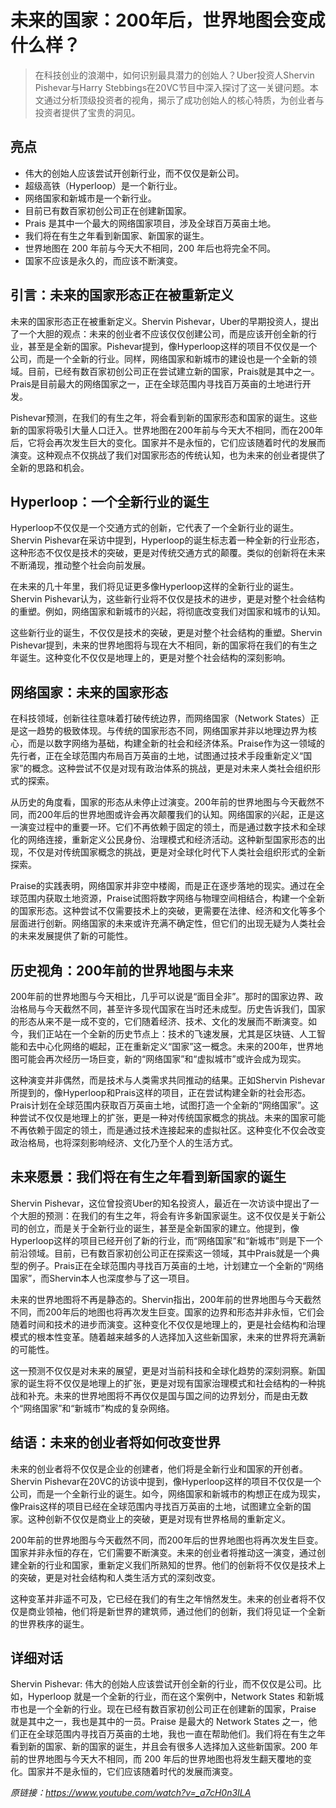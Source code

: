 # 未来的国家：200年后，世界地图会变成什么样？

>在科技创业的浪潮中，如何识别最具潜力的创始人？Uber投资人Shervin Pishevar与Harry Stebbings在20VC节目中深入探讨了这一关键问题。本文通过分析顶级投资者的视角，揭示了成功创始人的核心特质，为创业者与投资者提供了宝贵的洞见。

## 亮点
- 伟大的创始人应该尝试开创新行业，而不仅仅是新公司。  
- 超级高铁（Hyperloop）是一个新行业。  
- 网络国家和新城市是一个新行业。  
- 目前已有数百家初创公司正在创建新国家。  
- Prais 是其中一个最大的网络国家项目，涉及全球百万英亩土地。  
- 我们将在有生之年看到新国家、新国家的诞生。  
- 世界地图在 200 年前与今天大不相同，200 年后也将完全不同。  
- 国家不应该是永久的，而应该不断演变。

## 引言：未来的国家形态正在被重新定义
未来的国家形态正在被重新定义。Shervin Pishevar，Uber的早期投资人，提出了一个大胆的观点：未来的创业者不应该仅仅创建公司，而是应该开创全新的行业，甚至是全新的国家。Pishevar提到，像Hyperloop这样的项目不仅仅是一个公司，而是一个全新的行业。同样，网络国家和新城市的建设也是一个全新的领域。目前，已经有数百家初创公司正在尝试建立新的国家，Prais就是其中之一。Prais是目前最大的网络国家之一，正在全球范围内寻找百万英亩的土地进行开发。

Pishevar预测，在我们的有生之年，将会看到新的国家形态和国家的诞生。这些新的国家将吸引大量人口迁入。世界地图在200年前与今天大不相同，而在200年后，它将会再次发生巨大的变化。国家并不是永恒的，它们应该随着时代的发展而演变。这种观点不仅挑战了我们对国家形态的传统认知，也为未来的创业者提供了全新的思路和机会。
## Hyperloop：一个全新行业的诞生
Hyperloop不仅仅是一个交通方式的创新，它代表了一个全新行业的诞生。Shervin Pishevar在采访中提到，Hyperloop的诞生标志着一种全新的行业形态，这种形态不仅仅是技术的突破，更是对传统交通方式的颠覆。类似的创新将在未来不断涌现，推动整个社会向前发展。

在未来的几十年里，我们将见证更多像Hyperloop这样的全新行业的诞生。Shervin Pishevar认为，这些新行业将不仅仅是技术的进步，更是对整个社会结构的重塑。例如，网络国家和新城市的兴起，将彻底改变我们对国家和城市的认知。

这些新行业的诞生，不仅仅是技术的突破，更是对整个社会结构的重塑。Shervin Pishevar提到，未来的世界地图将与现在大不相同，新的国家将在我们的有生之年诞生。这种变化不仅仅是地理上的，更是对整个社会结构的深刻影响。
## 网络国家：未来的国家形态
在科技领域，创新往往意味着打破传统边界，而网络国家（Network States）正是这一趋势的极致体现。与传统的国家形态不同，网络国家并非以地理边界为核心，而是以数字网络为基础，构建全新的社会和经济体系。Praise作为这一领域的先行者，正在全球范围内布局百万英亩的土地，试图通过技术手段重新定义“国家”的概念。这种尝试不仅是对现有政治体系的挑战，更是对未来人类社会组织形式的探索。

从历史的角度看，国家的形态从未停止过演变。200年前的世界地图与今天截然不同，而200年后的世界地图或许会再次颠覆我们的认知。网络国家的兴起，正是这一演变过程中的重要一环。它们不再依赖于固定的领土，而是通过数字技术和全球化的网络连接，重新定义公民身份、治理模式和经济活动。这种新型国家形态的出现，不仅是对传统国家概念的挑战，更是对全球化时代下人类社会组织形式的全新探索。

Praise的实践表明，网络国家并非空中楼阁，而是正在逐步落地的现实。通过在全球范围内获取土地资源，Praise试图将数字网络与物理空间相结合，构建一个全新的国家形态。这种尝试不仅需要技术上的突破，更需要在法律、经济和文化等多个层面进行创新。网络国家的未来或许充满不确定性，但它们的出现无疑为人类社会的未来发展提供了新的可能性。
## 历史视角：200年前的世界地图与未来
200年前的世界地图与今天相比，几乎可以说是“面目全非”。那时的国家边界、政治格局与今天截然不同，甚至许多现代国家在当时还未成型。历史告诉我们，国家的形态从来不是一成不变的，它们随着经济、技术、文化的发展而不断演变。如今，我们正站在一个全新的历史节点上：技术的飞速发展，尤其是区块链、人工智能和去中心化网络的崛起，正在重新定义“国家”这一概念。未来的200年，世界地图可能会再次经历一场巨变，新的“网络国家”和“虚拟城市”或许会成为现实。

这种演变并非偶然，而是技术与人类需求共同推动的结果。正如Shervin Pishevar所提到的，像Hyperloop和Prais这样的项目，正在尝试构建全新的社会形态。Prais计划在全球范围内获取百万英亩土地，试图打造一个全新的“网络国家”。这种尝试不仅仅是地理上的扩张，更是一种对传统国家概念的挑战。未来的国家可能不再依赖于固定的领土，而是通过技术连接起来的虚拟社区。这种变化不仅会改变政治格局，也将深刻影响经济、文化乃至个人的生活方式。
## 未来愿景：我们将在有生之年看到新国家的诞生
Shervin Pishevar，这位曾投资Uber的知名投资人，最近在一次访谈中提出了一个大胆的预测：在我们的有生之年，将会有许多新国家诞生。这不仅仅是关于新公司的创立，而是关于全新行业的诞生，甚至是全新国家的建立。他提到，像Hyperloop这样的项目已经开创了新的行业，而“网络国家”和“新城市”则是下一个前沿领域。目前，已有数百家初创公司正在探索这一领域，其中Prais就是一个典型的例子。Prais正在全球范围内寻找百万英亩的土地，计划建立一个全新的“网络国家”，而Shervin本人也深度参与了这一项目。

未来的世界地图将不再是静态的。Shervin指出，200年前的世界地图与今天截然不同，而200年后的地图也将再次发生巨变。国家的边界和形态并非永恒，它们会随着时间和技术的进步而演变。这种变化不仅仅是地理上的，更是社会结构和治理模式的根本性变革。随着越来越多的人选择加入这些新国家，未来的世界将充满新的可能性。

这一预测不仅仅是对未来的展望，更是对当前科技和全球化趋势的深刻洞察。新国家的诞生将不仅仅是地理上的扩张，更是对现有国家治理模式和社会结构的一种挑战和补充。未来的世界地图将不再仅仅是国与国之间的边界划分，而是由无数个“网络国家”和“新城市”构成的复杂网络。
## 结语：未来的创业者将如何改变世界
未来的创业者将不仅仅是企业的创建者，他们将是全新行业和国家的开创者。Shervin Pishevar在20VC的访谈中提到，像Hyperloop这样的项目不仅仅是一个公司，而是一个全新行业的诞生。如今，网络国家和新城市的构想正在成为现实，像Prais这样的项目已经在全球范围内寻找百万英亩的土地，试图建立全新的国家。这种创新不仅仅是商业上的突破，更是对现有世界格局的重新定义。

200年前的世界地图与今天截然不同，而200年后的世界地图也将再次发生巨变。国家并非永恒的存在，它们需要不断演变。未来的创业者将推动这一演变，通过创建全新的行业和国家，重新定义我们所熟知的世界。他们的创新将不仅仅是技术上的突破，更是对社会结构和人类生活方式的深刻改变。

这种变革并非遥不可及，它已经在我们的有生之年悄然发生。未来的创业者将不仅仅是商业领袖，他们将是新世界的建筑师，通过他们的创新，我们将见证一个全新的世界秩序的诞生。


## 详细对话
Shervin Pishevar: 伟大的创始人应该尝试开创全新的行业，而不仅仅是公司。比如，Hyperloop 就是一个全新的行业，而在这个案例中，Network States 和新城市也是一个全新的行业。现在已经有数百家初创公司正在创建新的国家，Praise 就是其中之一，我也是其中的一员。Praise 是最大的 Network States 之一，他们正在全球范围内寻找百万英亩的土地，我也一直在帮助他们。我们将在有生之年看到新的国家、新的国家的诞生，并且会有很多人选择加入这些新国家。200 年前的世界地图与今天大不相同，而 200 年后的世界地图也将发生翻天覆地的变化。国家并不是永恒的，它们应该随着时代的发展而演变。

_原链接：https://www.youtube.com/watch?v=_a7cH0n3ILA_